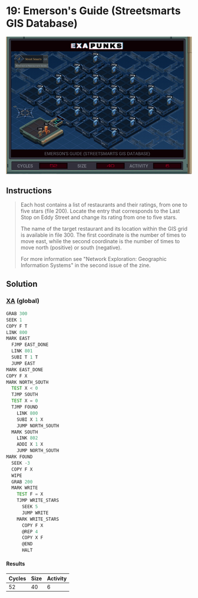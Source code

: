 # 19: Emerson's Guide (Streetsmarts GIS Database)

<div align="center"><img src="EXAPUNKS - Emerson's Guide (52, 40, 6, 2024-06-23-17-12-33).gif" /></div>

## Instructions
> Each host contains a list of restaurants and their ratings, from one to five stars (file 200). Locate the entry that corresponds to the Last Stop on Eddy Street and change its rating from one to five stars.
> 
> The name of the target restaurant and its location within the GIS grid is available in file 300. The first coordinate is the number of times to move east, while the second coordinate is the number of times to move north (positive) or south (negative).
> 
> For more information see "Network Exploration: Geographic Information Systems" in the second issue of the zine.

## Solution

### [XA](XA.exa) (global)
```asm
GRAB 300
SEEK 1
COPY F T
LINK 800
MARK EAST
  FJMP EAST_DONE
  LINK 801
  SUBI T 1 T
  JUMP EAST
MARK EAST_DONE
COPY F X
MARK NORTH_SOUTH
  TEST X < 0
  TJMP SOUTH
  TEST X = 0
  TJMP FOUND
    LINK 800
    SUBI X 1 X
    JUMP NORTH_SOUTH
  MARK SOUTH
    LINK 802
    ADDI X 1 X
    JUMP NORTH_SOUTH
MARK FOUND
  SEEK -3
  COPY F X
  WIPE
  GRAB 200
  MARK WRITE
    TEST F = X
    TJMP WRITE_STARS
      SEEK 5
      JUMP WRITE
    MARK WRITE_STARS
      COPY F X
      @REP 4
      COPY X F
      @END
      HALT
```

#### Results
| Cycles | Size | Activity |
|--------|------|----------|
| 52     | 40   | 6        |

